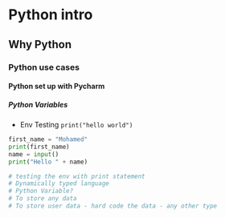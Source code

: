 # Python intro
##  Why Python
### Python use cases
####  Python set up with Pycharm
##### Python Variables

 - Env Testing `print("hello world")`


```python
first_name = "Mohamed"
print(first_name)
name = input()
print("Hello " + name)
```
```python
# testing the env with print statement
# Dynamically typed language
# Python Variable?
# To store any data
# To store user data - hard code the data - any other type
```
